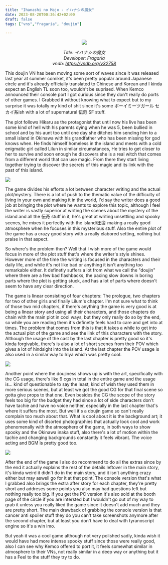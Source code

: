 ```yaml
---
title: "Ihanashi no Majo - イハナシの魔女"
date: 2023-08-20T00:36:42+02:00
draft: false
tags: ["vns","fragaria", "doujin"]

---
```


<center>

![](/images/ihanashi/0.png)

*Title: イハナシの魔女<br/>
Developer: Fragaria<br/>
vndb: https://vndb.org/v32758*

</center>

This doujin VN has been moving some sort of waves since it was released last year at summer comiket, it's been pretty popular around Japanese circle and it's already officially translated to Chinese and Korean and I kinda expect an English TL soon too, wouldn't be suprised. When Kemco announced their console port I got curious since they don't really do ports of other games. I Grabbed it without knowing what to expect but to my surprise it was totally my kind of shit since it's some ボーイミーツガール セカイ系ish with a lot of supernatural 伝奇 SF stuff.

The plot follows Hikaru as the protagonist that until now his live has been some kind of hell with his parents dying when he was 5, been bullied in school and by his aunt too until one day she ditches him sending him to a small island in Okinawa with his grandfather who has been missing for god knows when. He finds himself homeless in the island and meets with a cold enigmatic girl called Lilun in similar circumstances, He tries to get closer to her to survive and soon enough he discovers she is a real witch that comes from a different world that can use magic. From there they start living together trying to discover the secrets of this magic and its link with the past of this island.

<!--more-->

![](/images/ihanashi/1.jpg)

The game divides his efforts a lot between character writing and the actual plot/mystery. There is a lot of push to the thematic value of the difficulty of living in your own and making it in the world, I'd say the writer does a good job at bringing the plot where he wants to explore this topic, although I feel the writer is vastly superior at writing the scenes about the mystery of the island and all the 伝奇 stuff in it, he's great at writing unsettling and spooky scenes, he mixes it perfectly with the island/田舎 making a really good atmosphere when he focuses in this mysterious stuff. Also the entire plot of the game has a crazy good story with a really elabored setting, nothing but praise in that aspect.

So where's the problem then? Well that I wish more of the game would focus in more of the plot stuff that's where the writer's style shines. However more of the time the writing is focused in the characters and their daily life, and while it's not like bad or anything it isn't anything too remarkable either. It definetly suffers a lot from what we call the "doujin" where there are a few bad flashbacks, the pacing slow downs in boring parts where the plot is getting stuck, and has a lot of parts where doesn't seem to have any clear direction.

The game is linear consisting of four chapters: The prologue, two chapters for two of other girls and finally Lilum's chapter. I'm not sure what to think of those two mid chapters, if there's anything the game is very good is at being a linear story and using all their characters, and those chapters do chain with the main plot in cool ways, but they only really do so by the end, so while you are reading them it's definetly feels hard to care and get into at times. The problem that comes from this is that it takes a while to get into the actual plot of the game and see the link of this characters with the story. Although the usage of the cast by the last chapter is pretty good so it's kinda forgivable, there's is also a lot of short scenes from their POV which gives a lot of hindsight into the island. At the last chapter the POV usage is also used in a similar way to Iriya which was pretty cool.

![](/images/ihanashi/2.jpg)

Another point where the doujiness shows up is with the art, specifically with the CG usage, there's like 9 cgs in total in the entire game and the usage is... kind of questionable to say the least, kind of wish they used them in more serious scenes, but at least we got the good CG for that final scene so gotta give props to that one. Even besides the CG the scope of the story feels too big for the budget they had since a lot of side characters don't have tachie and have no voice neither, especially in the last chapter that's where it suffers the most. But well it's a doujin game so can't really complain too much about that. What is cool about it is the background art; it uses some kind of disorted photographies that actually look cool and work phenomenally with the atmosphere of the game, in both ways to show spooky and the Okinawa inaka stuff, also there's a lot of motion within the tachie and changing backgrounds constantly it feels vibrant. The voice acting and BGM is pretty good too.

![](/images/ihanashi/3.jpg)

After the end of the game I also do recommend to do all the extras since by the end it actually explains the rest of the details leftover in the main story, it's kinda weird it didn't do in the main story, and it isn't anything crazy either but may aswell go for it at that point. The console version that's what I grabbed also brings the extra after story for each chapter, they're pretty short and addreses some points you also may had questions left but nothing really too big. If you get the PC version it's also sold at the booth page of the circle if you are intersted but I wouldn't go out of my way to grab it unless you really liked the game since it doesn't add much and they are pretty short. The main drawback of grabbing the console version is that cancer anti spoiler stuff they do you can't take screenshots anymore after the second chapter, but at least you don't have to deal with tyranoscript engine so it's a win imo.

But yeah it was a cool game although not very polished sadly, kinda wish it would have had more intense spooky stuff since those were really good, also I can see why Kemco offered to port it, it feels somewhat similar in atmosphere to their VNs, not really similar in a deep way or anything but it has a Feel to the stuff they try to do.

